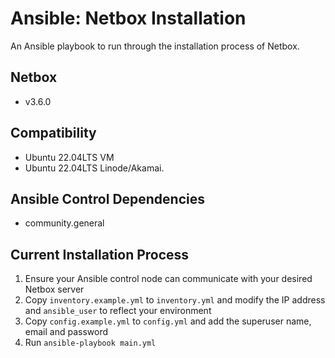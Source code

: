 # Ansible: Netbox Installation

An Ansible playbook to run through the installation process of Netbox.

## Netbox
   * v3.6.0
## Compatibility
   * Ubuntu 22.04LTS VM 
   * Ubuntu 22.04LTS Linode/Akamai.

## Ansible Control Dependencies
   * community.general

## Current Installation Process
1. Ensure your Ansible control node can communicate with your desired Netbox server
2. Copy `inventory.example.yml` to `inventory.yml` and modify the IP address and `ansible_user` to reflect your environment
3. Copy `config.example.yml` to `config.yml` and add the superuser name, email and password
4. Run `ansible-playbook main.yml`
